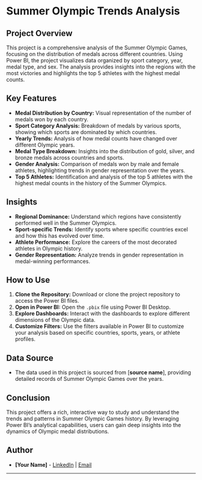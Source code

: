 
# Summer Olympic Trends Analysis

## Project Overview

This project is a comprehensive analysis of the Summer Olympic Games, focusing on the distribution of medals across different countries. Using Power BI, the project visualizes data organized by sport category, year, medal type, and sex. The analysis provides insights into the regions with the most victories and highlights the top 5 athletes with the highest medal counts.

## Key Features

- **Medal Distribution by Country:** Visual representation of the number of medals won by each country.
- **Sport Category Analysis:** Breakdown of medals by various sports, showing which sports are dominated by which countries.
- **Yearly Trends:** Analysis of how medal counts have changed over different Olympic years.
- **Medal Type Breakdown:** Insights into the distribution of gold, silver, and bronze medals across countries and sports.
- **Gender Analysis:** Comparison of medals won by male and female athletes, highlighting trends in gender representation over the years.
- **Top 5 Athletes:** Identification and analysis of the top 5 athletes with the highest medal counts in the history of the Summer Olympics.

## Insights

- **Regional Dominance:** Understand which regions have consistently performed well in the Summer Olympics.
- **Sport-specific Trends:** Identify sports where specific countries excel and how this has evolved over time.
- **Athlete Performance:** Explore the careers of the most decorated athletes in Olympic history.
- **Gender Representation:** Analyze trends in gender representation in medal-winning performances.

## How to Use

1. **Clone the Repository:** Download or clone the project repository to access the Power BI files.
2. **Open in Power BI:** Open the `.pbix` file using Power BI Desktop.
3. **Explore Dashboards:** Interact with the dashboards to explore different dimensions of the Olympic data.
4. **Customize Filters:** Use the filters available in Power BI to customize your analysis based on specific countries, sports, years, or athlete profiles.

## Data Source

- The data used in this project is sourced from [**source name**], providing detailed records of Summer Olympic Games over the years.

## Conclusion

This project offers a rich, interactive way to study and understand the trends and patterns in Summer Olympic Games history. By leveraging Power BI’s analytical capabilities, users can gain deep insights into the dynamics of Olympic medal distributions.

## Author

- **[Your Name]** - [LinkedIn](#) | [Email](#)

---
